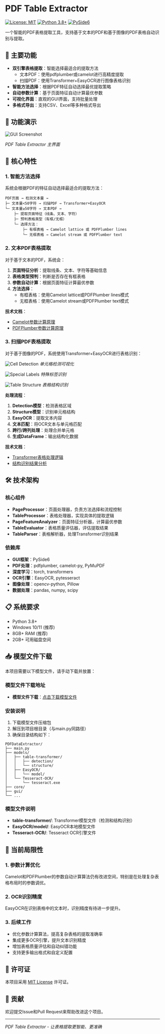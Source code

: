 # PDF Table Extractor

[![License: MIT](https://img.shields.io/badge/License-MIT-yellow.svg)](https://opensource.org/licenses/MIT)
[![Python 3.8+](https://img.shields.io/badge/python-3.8+-blue.svg)](https://www.python.org/downloads/)
[![PySide6](https://img.shields.io/badge/GUI-PySide6-green.svg)](https://pypi.org/project/PySide6/)

一个智能的PDF表格提取工具，支持基于文本的PDF和基于图像的PDF表格自动识别与提取。

## 🚀 主要功能

- **双引擎表格提取**：智能选择最适合的提取方法
  - 文本PDF：使用pdfplumber或camelot进行高精度提取
  - 扫描PDF：使用Transformer+EasyOCR进行图像表格识别
- **智能方法选择**：根据PDF特征自动选择最优提取策略
- **自动参数计算**：基于页面特征自动计算最优参数
- **可视化界面**：直观的GUI界面，支持批量处理
- **多格式导出**：支持CSV、Excel等多种格式导出

## 📸 功能演示

![GUI Screenshot](https://github.com/livezingy/PDFDataExtractor/tree/main/TestFiles/testSamples/PDFTableExtractor.png)

*PDF Table Extractor 主界面*

## 🔧 核心特性

### 1. 智能方法选择

系统会根据PDF的特征自动选择最适合的提取方法：

```
PDF页面 → 检测文本量 → 
├─ 文本量<50字符 → 扫描PDF → Transformer+EasyOCR
└─ 文本量≥50字符 → 文本PDF → 
    ├─ 提取页面特征（线条、文本、字符）
    ├─ 预判表格类型（有框/无框）
    └─ 选择方法：
        ├─ 有框表格 → Camelot lattice 或 PDFPlumber lines
        └─ 无框表格 → Camelot stream 或 PDFPlumber text
```

### 2. 文本PDF表格提取

对于基于文本的PDF，系统会：

1. **页面特征分析**：提取线条、文本、字符等基础信息
2. **表格类型预判**：判断是否存在有框表格
3. **参数自动计算**：根据页面特征计算最优参数
4. **方法选择**：
   - 有框表格：使用Camelot lattice或PDFPlumber lines模式
   - 无框表格：使用Camelot stream或PDFPlumber text模式

**技术文档**：
- [Camelot参数计算原理](https://github.com/livezingy/PDFDataExtractor/blob/main/docs/camelot_parameter_calculation.md)
- [PDFPlumber参数计算原理](https://github.com/livezingy/PDFDataExtractor/blob/main/docs/pdfplumber_parameter_calculation.md)

### 3. 扫描PDF表格提取

对于基于图像的PDF，系统使用Transformer+EasyOCR进行表格识别：

![Cell Detection](https://github.com/livezingy/PDFDataExtractor/raw/main/tests/results/cell_detection_visualization.png)
*单元格检测可视化*

![Special Labels](https://github.com/livezingy/PDFDataExtractor/raw/main/tests/results/special_labels_visualization.png)
*特殊标签识别*

![Table Structure](https://github.com/livezingy/PDFDataExtractor/raw/main/tests/results/table_structure_visualization.png)
*表格结构识别*

**处理流程**：
1. **Detection模型**：检测表格区域
2. **Structure模型**：识别单元格结构
3. **EasyOCR**：提取文本内容
4. **文本匹配**：将OCR文本与单元格匹配
5. **跨行/跨列处理**：处理合并单元格
6. **生成DataFrame**：输出结构化数据

**技术文档**：
- [Transformer表格处理逻辑](https://github.com/livezingy/PDFDataExtractor/blob/main/docs/transformer_table_processing.md)
- [结构识别结果分析](https://github.com/livezingy/PDFDataExtractor/blob/main/docs/recognize_structure_analysis.md)

## 🛠️ 技术架构

### 核心组件

- **PageProcessor**：页面处理器，负责方法选择和流程控制
- **TableProcessor**：表格处理器，实现具体的提取逻辑
- **PageFeatureAnalyzer**：页面特征分析器，计算最优参数
- **TableEvaluator**：表格质量评估器，评估提取结果
- **TableParser**：表格解析器，处理Transformer识别结果

### 依赖库

- **GUI框架**：PySide6
- **PDF处理**：pdfplumber, camelot-py, PyMuPDF
- **深度学习**：torch, transformers
- **OCR引擎**：EasyOCR, pytesseract
- **图像处理**：opencv-python, Pillow
- **数据处理**：pandas, numpy, scipy

## 📋 系统要求

- Python 3.8+
- Windows 10/11 (推荐)
- 8GB+ RAM (推荐)
- 2GB+ 可用磁盘空间

## 📥 模型文件下载

本项目需要以下模型文件，请手动下载并放置：

### 模型文件下载地址
- **模型文件下载**：[点击下载模型文件](https://pan.quark.cn/s/af664c3b4a96)

### 安装说明
1. 下载模型文件压缩包
2. 解压到项目根目录（与main.py同路径）
3. 确保目录结构如下：

```
PDFDataExtractor/
├── main.py
├── models/
│   ├── table-transformer/
│   │   ├── detection/
│   │   └── structure/
│   ├── EasyOCR/
│   │   └── model/
│   └── Tesseract-OCR/
│       └── tesseract.exe
├── core/
├── gui/
└── ...
```

### 模型文件说明
- **table-transformer/**: Transformer模型文件（检测和结构识别）
- **EasyOCR/model/**: EasyOCR本地模型文件
- **Tesseract-OCR/**: Tesseract OCR引擎文件

## 🚧 当前局限性

### 1. 参数计算优化
Camelot和PDFPlumber的参数自动计算算法仍有改进空间，特别是在处理复杂表格布局时的参数调优。

### 2. OCR识别精度
EasyOCR在识别表格中的文本时，识别精度有待进一步提升。

### 3. 后续工作
- 优化参数计算算法，提高复杂表格的提取准确率
- 集成更多OCR引擎，提升文本识别精度
- 增加表格质量评估和自动纠错功能
- 支持更多输出格式和自定义配置

## 📄 许可证

本项目采用 [MIT License](LICENSE) 许可证。

## 🤝 贡献

欢迎提交Issue和Pull Request来帮助改进这个项目。

---

*PDF Table Extractor - 让表格提取更智能、更准确*
